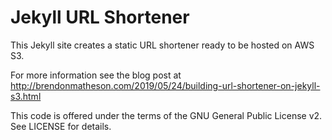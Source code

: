 # Jekyll URL Shortener

This Jekyll site creates a static URL shortener ready to be hosted on AWS S3.

For more information see the blog post at http://brendonmatheson.com/2019/05/24/building-url-shortener-on-jekyll-s3.html

This code is offered under the terms of the GNU General Public License v2.  See LICENSE for details.

